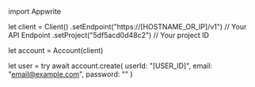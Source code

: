 import Appwrite

let client = Client()
    .setEndpoint("https://[HOSTNAME_OR_IP]/v1") // Your API Endpoint
    .setProject("5df5acd0d48c2") // Your project ID

let account = Account(client)

let user = try await account.create(
    userId: "[USER_ID]",
    email: "email@example.com",
    password: ""
)

